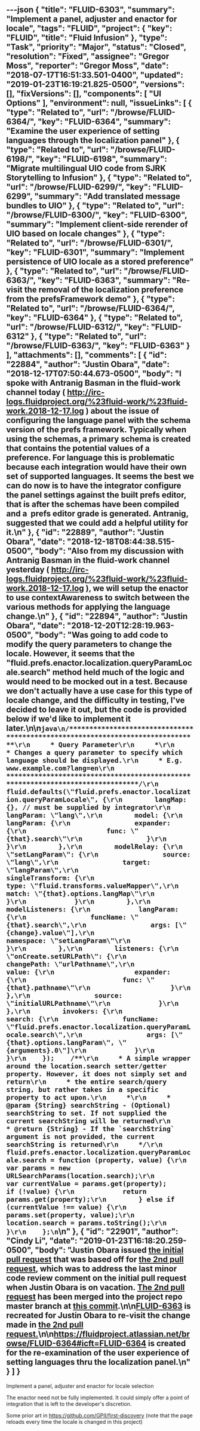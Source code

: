 ---json
{
  "title": "FLUID-6303",
  "summary": "Implement a panel, adjuster and enactor for locale",
  "tags": "FLUID",
  "project": {
    "key": "FLUID",
    "title": "Fluid Infusion"
  },
  "type": "Task",
  "priority": "Major",
  "status": "Closed",
  "resolution": "Fixed",
  "assignee": "Gregor Moss",
  "reporter": "Gregor Moss",
  "date": "2018-07-17T16:51:33.501-0400",
  "updated": "2019-01-23T16:19:21.825-0500",
  "versions": [],
  "fixVersions": [],
  "components": [
    "UI Options"
  ],
  "environment": null,
  "issueLinks": [
    {
      "type": "Related to",
      "url": "/browse/FLUID-6364/",
      "key": "FLUID-6364",
      "summary": "Examine the user experience of setting languages through the localization panel"
    },
    {
      "type": "Related to",
      "url": "/browse/FLUID-6198/",
      "key": "FLUID-6198",
      "summary": "Migrate multilingual UIO code from SJRK Storytelling to Infusion"
    },
    {
      "type": "Related to",
      "url": "/browse/FLUID-6299/",
      "key": "FLUID-6299",
      "summary": "Add translated message bundles to UIO"
    },
    {
      "type": "Related to",
      "url": "/browse/FLUID-6300/",
      "key": "FLUID-6300",
      "summary": "Implement client-side rerender of UIO based on locale changes"
    },
    {
      "type": "Related to",
      "url": "/browse/FLUID-6301/",
      "key": "FLUID-6301",
      "summary": "Implement persistence of UIO locale as a stored preference"
    },
    {
      "type": "Related to",
      "url": "/browse/FLUID-6363/",
      "key": "FLUID-6363",
      "summary": "Re-visit the removal of the localization preference from the prefsFramework demo"
    },
    {
      "type": "Related to",
      "url": "/browse/FLUID-6364/",
      "key": "FLUID-6364"
    },
    {
      "type": "Related to",
      "url": "/browse/FLUID-6312/",
      "key": "FLUID-6312"
    },
    {
      "type": "Related to",
      "url": "/browse/FLUID-6363/",
      "key": "FLUID-6363"
    }
  ],
  "attachments": [],
  "comments": [
    {
      "id": "22884",
      "author": "Justin Obara",
      "date": "2018-12-17T07:50:44.673-0500",
      "body": "I spoke with Antranig Basman in the fluid-work channel today ( <http://irc-logs.fluidproject.org/%23fluid-work/%23fluid-work.2018-12-17.log> ) about the issue of configuring the language panel with the schema version of the prefs framework. Typically when using the schemas, a primary schema is created that contains the potential values of a preference. For language this is problematic because each integration would have their own set of supported languages. It seems the best we can do now is to have the integrator configure the panel settings against the built prefs editor, that is after the schemas have been compiled and a  prefs editor grade is generated. Antranig, suggested that we could add a helpful utility for it.\n"
    },
    {
      "id": "22889",
      "author": "Justin Obara",
      "date": "2018-12-18T08:44:38.515-0500",
      "body": "Also from my discussion with Antranig Basman in the fluid-work channel yesterday ( <http://irc-logs.fluidproject.org/%23fluid-work/%23fluid-work.2018-12-17.log> ), we will setup the enactor to use contextAwareness to switch between the various methods for applying the language change.\n"
    },
    {
      "id": "22894",
      "author": "Justin Obara",
      "date": "2018-12-20T12:28:19.963-0500",
      "body": "Was going to add code to modify the query parameters to change the locale. However, it seems that the \"fluid.prefs.enactor.localization.queryParamLocale.search\" method held much of the logic and would need to be mocked out in a test. Because we don't actually have a use case for this type of locale change, and the difficulty in testing, I've decided to leave it out, but the code is provided below if we'd like to implement it later.\n\n```java\n/*******************************************************************************\r\n     * Query Parameter\r\n     *\r\n     * Changes a query parameter to specify which language should be displayed.\r\n     * E.g. www.example.com?lang=en\r\n     *******************************************************************************/\r\n    fluid.defaults(\"fluid.prefs.enactor.localization.queryParamLocale\", {\r\n        langMap: {}, // must be supplied by integrator\r\n        langParam: \"lang\",\r\n        model: {\r\n            langParam: {\r\n                expander: {\r\n                    func: \"{that}.search\"\r\n                }\r\n            }\r\n        },\r\n        modelRelay: {\r\n            \"setLangParam\": {\r\n                source: \"lang\",\r\n                target: \"langParam\",\r\n                singleTransform: {\r\n                    type: \"fluid.transforms.valueMapper\",\r\n                    match: \"{that}.options.langMap\"\r\n                }\r\n            }\r\n        },\r\n        modelListeners: {\r\n            langParam: {\r\n                funcName: \"{that}.search\",\r\n                args: [\"{change}.value\"],\r\n                namespace: \"setLangParam\"\r\n            }\r\n        },\r\n        listeners: {\r\n            \"onCreate.setURLPath\": {\r\n                changePath: \"urlPathname\",\r\n                value: {\r\n                    expander: {\r\n                        func: \"{that}.pathname\"\r\n                    }\r\n                },\r\n                source: \"initialURLPathname\"\r\n            }\r\n        },\r\n        invokers: {\r\n            search: {\r\n                funcName: \"fluid.prefs.enactor.localization.queryParamLocale.search\",\r\n                args: [\"{that}.options.langParam\", \"{arguments}.0\"]\r\n            }\r\n        }\r\n    });    /**\r\n     * A simple wrapper around the location.search setter/getter property. However, it does not simply set and return\r\n     * the entire search/query string, but rather takes in a specific property to act upon.\r\n     *\r\n     * @param {String} searchString - (Optional) searchString to set. If not supplied the current searchString will be returned\r\n     * @return {String} - If the `searchString` argument is not provided, the current searchString is returned\r\n     */\r\n    fluid.prefs.enactor.localization.queryParamLocale.search = function (property, value) {\r\n        var params = new URLSearchParams(location.search);\r\n        var currentValue = params.get(property);        if (!value) {\r\n            return params.get(property);\r\n        } else if (currentValue !== value) {\r\n            params.set(property, value);\r\n            location.search = params.toString();\r\n        }\r\n    };\n```\n"
    },
    {
      "id": "22901",
      "author": "Cindy Li",
      "date": "2019-01-23T16:18:20.259-0500",
      "body": "Justin Obara issued [the initial pull request](https://github.com/fluid-project/infusion/pull/949) that was based off for [the 2nd pull request](https://github.com/fluid-project/infusion/pull/951), which was to address the last minor code review comment on the initial pull request when Justin Obara is on vacation. [The 2nd pull request](https://github.com/fluid-project/infusion/pull/951) has been merged into the project repo master branch at [this commit](https://github.com/fluid-project/infusion/commit/35e8a5a9c958cca65ca403108f784668ff42148d).\n\n[FLUID-6363](https://issues.fluidproject.org/browse/FLUID-6363) is recreated for Justin Obara to re-visit the change made in [the 2nd pull request.](https://github.com/fluid-project/infusion/pull/951)\n\n<https://fluidproject.atlassian.net/browse/FLUID-6364#icft=FLUID-6364> is created for the re-examination of the user experience of setting languages thru the localization panel.\n"
    }
  ]
}
---
Implement a panel, adjuster and enactor for locale selection

The enactor need not be fully implemented. It could simply offer a point of integration that is left to the developer's discretion.

Some prior art in <https://github.com/GPII/first-discovery> (note that the page reloads every time the locale is changed in this project)

        